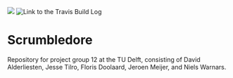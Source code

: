 ![](https://travis-ci.org/dalderliesten/Scrumbledore.svg?branch=master)
![Link to the Travis Build Log](https://travis-ci.org/dalderliesten/Scrumbledore)

# Scrumbledore
Repository for project group 12 at the TU Delft, consisting of David Alderliesten, Jesse Tilro, Floris Doolaard, Jeroen Meijer, and Niels Warnars.
